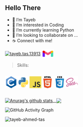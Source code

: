 ## Hello There
- 👋 I’m Tayeb
- 👀 I’m interested in Coding
- 🌱 I’m currently learning Python
- 💞️ I’m looking to collaborate on ...
- ☕ Connect with me!
  
<a href="https://fb.com/tayeb.tas.13913" target="blank"><img align="center" src="https://raw.githubusercontent.com/rahuldkjain/github-profile-readme-generator/master/src/images/icons/Social/facebook.svg" alt="tayeb.tas.13913" height="30" width="40" /></a>  <a href="mailto:tayebkpj@gmail.com" target="_blank"><img align="center" src="https://github.com/Tayeb-Ahmed-TAS/Images/blob/main/icons8-gmail-logo-144.png" alt="tayebkpj@gmail.com" height="30" width="40" /></a>  

  >Skills:
<div style="display:flex;flex-wrap:wrap;">
<p align="left"><img src="https://raw.githubusercontent.com/devicons/devicon/master/icons/c/c-original.svg" alt="c" width="40" height="40"/><img src="https://raw.githubusercontent.com/devicons/devicon/master/icons/python/python-original.svg" alt="python" width="40" height="40"/><img src="https://raw.githubusercontent.com/devicons/devicon/master/icons/javascript/javascript-original.svg" alt="javascript" width="40" height="40"/><img src="https://raw.githubusercontent.com/devicons/devicon/master/icons/html5/html5-original-wordmark.svg" alt="html5" width="40" height="40"/><img src="https://raw.githubusercontent.com/devicons/devicon/master/icons/css3/css3-original-wordmark.svg" alt="css3" width="40" height="40"/><img src="https://raw.githubusercontent.com/devicons/devicon/master/icons/sass/sass-original.svg" alt="sass" width="40" height="40"/></p>
</div>
  
<a href="https://github.com/Tayeb-Ahmed-TAS/github-readme-stats"><img align="center" src="https://github-readme-stats.vercel.app/api?username=Tayeb-Ahmed-TAS&show_icons=true&include_all_commits=true&&theme=tokyonight&hide_border=true&card_width=230" alt="Anurag's github stats" /> &nbsp; </a><a href="https://github-readme-stats.vercel.app/api/top-langs/?username=Tayeb-Ahmed-TAS&theme=gotham&show_icons=true" ><img align="center" src="https://github-readme-stats.vercel.app/api/top-langs/??username=Tayeb-Ahmed-TAS&theme=gotham&show_icons=true&layout=compact" /></a>

![GitHub Activity Graph](https://activity-graph.herokuapp.com/graph?username=Tayeb-Ahmed-TAS&theme=gotham&show_icons=true) 

<p align="left"> <img src="https://komarev.com/ghpvc/?username=Tayeb-Ahmed-TAS&label=Profile%20views&color=0e75b6&style=flat" alt="tayeb-ahmed-tas" /> </p>

<!---
Tayeb-Ahmed-TAS/Tayeb-Ahmed-TAS is a ✨ special ✨ repository because its `README.md` (this file) appears on your GitHub profile.
You can click the Preview link to take a look at your changes.
--->
